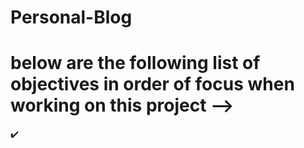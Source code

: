 # Personal-Blog

# below are the following list of objectives in order of focus when working on this project -->
<!-- Objective 1: make a basic empty blogpost propely styled  -->✔️
<!-- Objective 2:  -->